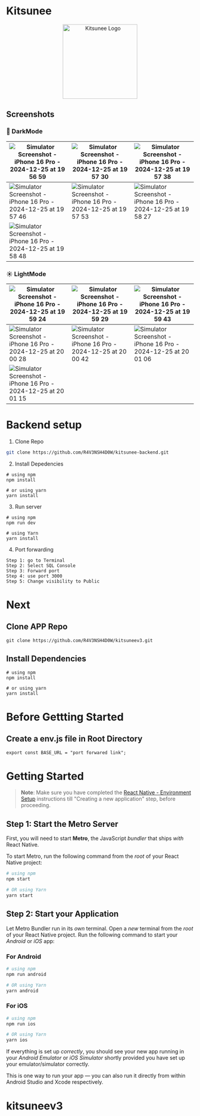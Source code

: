 # Kitsunee
<p align="center">
  <img src="https://github.com/user-attachments/assets/ab6c0b79-eb89-4e05-87db-7a7912aa870d" alt="Kitsunee Logo" width="200" height="200" />
</p>

## Screenshots

### 🌙 DarkMode

| ![Simulator Screenshot - iPhone 16 Pro - 2024-12-25 at 19 56 59](https://github.com/user-attachments/assets/fb3f4fdd-5e20-45ac-aebc-cf689ed77a8c) | ![Simulator Screenshot - iPhone 16 Pro - 2024-12-25 at 19 57 30](https://github.com/user-attachments/assets/ad05193a-f344-4fad-a922-947be2263d1a) | ![Simulator Screenshot - iPhone 16 Pro - 2024-12-25 at 19 57 38](https://github.com/user-attachments/assets/16452e98-22ef-4544-9409-9829d354b16d) |
|--------------------------------------------------------------------------------------------------|--------------------------------------------------------------------------------------------------|--------------------------------------------------------------------------------------------------|
| ![Simulator Screenshot - iPhone 16 Pro - 2024-12-25 at 19 57 46](https://github.com/user-attachments/assets/106cfdfc-00a8-4da4-8230-0c6633cdc2cc) | ![Simulator Screenshot - iPhone 16 Pro - 2024-12-25 at 19 57 53](https://github.com/user-attachments/assets/b9510fcc-59ac-4070-a9eb-0ddf46b8c5e2) | ![Simulator Screenshot - iPhone 16 Pro - 2024-12-25 at 19 58 27](https://github.com/user-attachments/assets/d7824d39-4c8f-4912-a7a9-1dfd7def8472) |
| ![Simulator Screenshot - iPhone 16 Pro - 2024-12-25 at 19 58 48](https://github.com/user-attachments/assets/8239dda1-1c23-4363-b568-f5baf3909de1) |                                                                                                  |                                                                                                  |

### ☀ LightMode

| ![Simulator Screenshot - iPhone 16 Pro - 2024-12-25 at 19 59 24](https://github.com/user-attachments/assets/d43986d5-97e9-4435-acc3-33527c49c01b) | ![Simulator Screenshot - iPhone 16 Pro - 2024-12-25 at 19 59 29](https://github.com/user-attachments/assets/585d5a8c-7c07-4688-ae46-f3990f5a5c6e) | ![Simulator Screenshot - iPhone 16 Pro - 2024-12-25 at 19 59 43](https://github.com/user-attachments/assets/28383f6e-aca9-4514-a29d-6e3d563f8898) |
|--------------------------------------------------------------------------------------------------|--------------------------------------------------------------------------------------------------|--------------------------------------------------------------------------------------------------|
| ![Simulator Screenshot - iPhone 16 Pro - 2024-12-25 at 20 00 28](https://github.com/user-attachments/assets/7c59099b-683b-462f-908f-292a21b8cfe0) | ![Simulator Screenshot - iPhone 16 Pro - 2024-12-25 at 20 00 42](https://github.com/user-attachments/assets/27a065fd-1fd6-4a7c-b01b-2b8df6883e18) | ![Simulator Screenshot - iPhone 16 Pro - 2024-12-25 at 20 01 06](https://github.com/user-attachments/assets/092a31a5-9942-47c1-8953-df3076bffccd) |
| ![Simulator Screenshot - iPhone 16 Pro - 2024-12-25 at 20 01 15](https://github.com/user-attachments/assets/2b462255-6854-48dd-b9ca-ca4e5356d851) |                                                                                                  |                                                                                                  |

# Backend setup
1. Clone Repo
````bash
git clone https://github.com/R4V3NSH4D0W/kitsunee-backend.git
````
2. Install Depedencies
````
# using npm
npm install

# or using yarn
yarn install
````
3. Run server
````
# using npm
npm run dev

# using Yarn
yarn install
````
4. Port forwarding
````
Step 1: go to Terminal
Step 2: Select SQL Console
Step 3: Forward port
Step 4: use port 3000
Step 5: Change visibility to Public
````

# Next

## Clone APP Repo

```
git clone https://github.com/R4V3NSH4D0W/kitsuneev3.git
````

## Install Dependencies
````
# using npm
npm install

# or using yarn
yarn install
````

# Before Gettting Started

## Create a env.js file in Root Directory 
````
export const BASE_URL = "port forwared link";
````



# Getting Started

>**Note**: Make sure you have completed the [React Native - Environment Setup](https://reactnative.dev/docs/environment-setup) instructions till "Creating a new application" step, before proceeding.

## Step 1: Start the Metro Server

First, you will need to start **Metro**, the JavaScript _bundler_ that ships _with_ React Native.

To start Metro, run the following command from the _root_ of your React Native project:

```bash
# using npm
npm start

# OR using Yarn
yarn start
```

## Step 2: Start your Application

Let Metro Bundler run in its _own_ terminal. Open a _new_ terminal from the _root_ of your React Native project. Run the following command to start your _Android_ or _iOS_ app:

### For Android

```bash
# using npm
npm run android

# OR using Yarn
yarn android
```

### For iOS

```bash
# using npm
npm run ios

# OR using Yarn
yarn ios
```

If everything is set up _correctly_, you should see your new app running in your _Android Emulator_ or _iOS Simulator_ shortly provided you have set up your emulator/simulator correctly.

This is one way to run your app — you can also run it directly from within Android Studio and Xcode respectively.

# kitsuneev3
